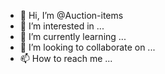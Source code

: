 - 👋 Hi, I’m @Auction-items
- 👀 I’m interested in ...
- 🌱 I’m currently learning ...
- 💞️ I’m looking to collaborate on ...
- 📫 How to reach me ...

<!---
Auction-items/Auction-items is a ✨ special ✨ repository because its `README.md` (this file) appears on your GitHub profile.
You can click the Preview link to take a look at your changes.
--->
